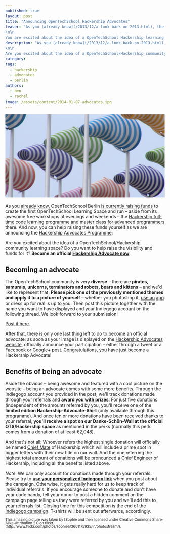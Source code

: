 ```yaml
---
published: true
layout: post
title: "Announcing OpenTechSchool Hackership Advocates"
teaser: "As you [already know](/2013/12/a-look-back-on-2013.html), the OpenTechSchool Berlin [is currently raising funds](http://www.indiegogo.com/projects/an-apprenticeship-for-hackers-a-hackership/) to create the first OpenTechSchool Learning Space and run – aside from its awesome free workshops on evenings and weekends – the [Hackership full-time code learning programme and masterclass for advanced programmers](http://www.hackership.org) there. And now, you can help us raise these funds yourself as we are announcing the [Hackership Advocates Programme](http://www.opentechschool.org/hackership):
\n\n
You are excited about the idea of a OpenTechSchool Hackership learning space? You want to help raise the visibility and funds for it? **Become an official [Hackership Advocate now](http://discourse.opentechschool.org/t/application-for-hackership-advocats-programme/407)**."
description: "As you [already know](/2013/12/a-look-back-on-2013.html), the OpenTechSchool Berlin [is currently raising funds](http://www.indiegogo.com/projects/an-apprenticeship-for-hackers-a-hackership/) to create the first OpenTechSchool Learning Space and run – aside from its awesome free workshops at evenings and weekends – the [Hackership full-time code learning programme and master class for advanced programmer](http://www.hackership.org) there. And now, you can help raising these funds yourself as we are announcing the [Hackership Advocates Programme](http://www.opentechschool.org/hackership):
\n\n
Are you excited about the idea of a OpenTechSchool/Hackership community learning space? Do you want to help raise the visibility and funds for it? **Become an official [Hackership Advocate now](http://discourse.opentechschool.org/t/application-for-hackership-advocats-programme/407)**."
category:
tags:
  - hackership
  - advocates
  - berlin
authors:
  - ben
  - rachel
image: /assets/content/2014-01-07-advocates.jpg
---
```


![Advocates are the wind driving hackership forward](/assets/content/2014-01-07-advocates.jpg)

As you [already know](/2013/12/a-look-back-on-2013.html), OpenTechSchool Berlin [is currently raising funds](http://www.indiegogo.com/projects/an-apprenticeship-for-hackers-a-hackership/) to create the first OpenTechSchool Learning Space and run – aside from its awesome free workshops at evenings and weekends – the [Hackership full-time code learning programme and master class for advanced programmers](http://www.hackership.org) there. And now, you can help raising these funds yourself as we are announcing the [Hackership Advocates Programme](http://www.opentechschool.org/hackership):

Are you excited about the idea of a OpenTechSchool/Hackership community learning space? Do you want to help raise the visibility and funds for it? **Become an official [Hackership Advocate now](http://discourse.opentechschool.org/t/application-for-hackership-advocats-programme/407)**.

## Becoming an advocate
The OpenTechSchool community is very **diverse** – there are **pirates, samurais, unicorns, terminators and robots, bears and kittens** – and we'd like to represent that. **Please pick one of the previously mentioned themes and apply it to a picture of yourself** – whether you photoshop it, [use an](https://itunes.apple.com/us/app/make-me-pirate/id586117979?mt=8) [app](https://play.google.com/store/apps/details?id=com.appspot.swisscodemonkeys.pirate&hl=en) or dress up for real is up to you. Then post this picture together with the name you want to have displayed and your Indiegogo account on the following thread. We look forward to your submission!

[Post it here](http://discourse.opentechschool.org/t/application-for-hackership-advocats-programme/407).


After that, there is only one last thing left to do to become an official advocate: as soon as your image is displayed on the [Hackership Advocates website](http://www.opentechschool.org/hackership), officially announce your participation – either through a tweet or a Facebook or Google+ post. Congratulations, you have just become a Hackership Advocate!

## Benefits of being an advocate

Aside the obvious – being awesome and featured with a cool picture on the website – being an advocate comes with some more benefits. Through the Indiegogo account you provided in the post, we'll track donations made through your referrals and **award you with prizes**: For just five donations (independent of the amount) referred by you, you'll receive one of the **limited edition Hackership-Advocate-Shirt** (only available through this programme). And once ten or more donations have been received thanks to your referral, **you'll receive a spot on our Danke-Schön-Wall at the official OTS/Hackership space** as mentioned in the perks (normally this perk comes from a donation of at least €2,048).

And that's not all: Whoever refers the highest single donation will officially be named [Chief Mate](http://en.wikipedia.org/wiki/Chief_mate) of Hackership which will include a prime spot in bigger letters with their new title on our wall. And the one referring the highest total amount of donations will be pronounced a [Chief Engineer](http://en.wikipedia.org/wiki/Chief_engineer) of Hackership, including all the benefits listed above.



*Note*: We can only account for donations made through your referrals. Please try to **[use your personalized Indiegogo link](http://support.indiegogo.com/entries/20582313-how-to-share-your-campaign#overview)** when you post about the campaign. Otherwise, it gets really hard for us to keep track of individual referrals. If you encourage someone to donate and don't have your code handy, tell your donor to post a hidden comment on the campaign page telling us they were referred by you and we'll add this to your referrals list. Closing time for this competition is the end of the [Indiegogo campaign](http://www.indiegogo.com/projects/an-apprenticeship-for-hackers-a-hackership/). T-shirts will be sent out afterwards, accordingly.

<div style="font-size: 0.8em; line-height: 1em" markdown="1">
This amazing picture was taken by [Sophie and then licensed under Creative Commons Share-Alike-Attribution 2.0 on flickr](http://www.flickr.com/photos/sophiea/3601175935/in/photostream/).
</div>

